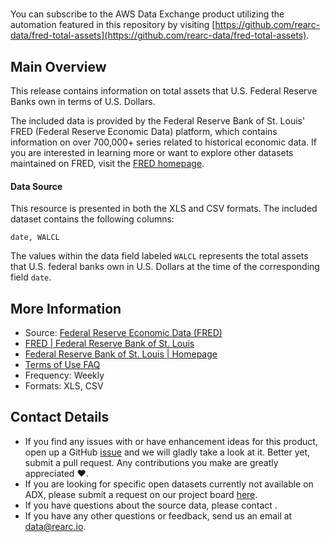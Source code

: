
# 

You can subscribe to the AWS Data Exchange product utilizing the automation featured in this repository by visiting [https://github.com/rearc-data/fred-total-assets](https://github.com/rearc-data/fred-total-assets). 

## Main Overview

This release contains information on total assets that U.S. Federal Reserve Banks own in terms of U.S. Dollars.

The included data is provided by the Federal Reserve Bank of St. Louis' FRED (Federal Reserve Economic Data) platform, which contains information on over 700,000+ series related to historical economic data. If you are interested in learning more or want to explore other datasets maintained on FRED, visit the [FRED homepage](https://fred.stlouisfed.org/).


#### Data Source
This resource is presented in both the XLS and CSV formats. The included dataset contains the following columns:

`date, WALCL`

The values within the data field labeled `WALCL` represents the total assets that U.S. federal banks own in U.S. Dollars at the time of the corresponding field `date`.




## More Information
- Source: [Federal Reserve Economic Data (FRED)](https://fred.stlouisfed.org/series/WALCL)
- [FRED | Federal Reserve Bank of St. Louis](https://fred.stlouisfed.org/)
- [Federal Reserve Bank of St. Louis | Homepage](https://www.stlouisfed.org/)
- [Terms of Use FAQ](https://fred.stlouisfed.org/legal/)
- Frequency: Weekly
- Formats: XLS, CSV

## Contact Details
- If you find any issues with or have enhancement ideas for this product, open up a GitHub [issue](https://github.com/rearc-data/fred-total-assets/issues) and we will gladly take a look at it. Better yet, submit a pull request. Any contributions you make are greatly appreciated :heart:.
- If you are looking for specific open datasets currently not available on ADX, please submit a request on our project board [here](https://github.com/rearc-data/covid-datasets-aws-data-exchange/projects/1).
- If you have questions about the source data, please contact .
- If you have any other questions or feedback, send us an email at data@rearc.io.
